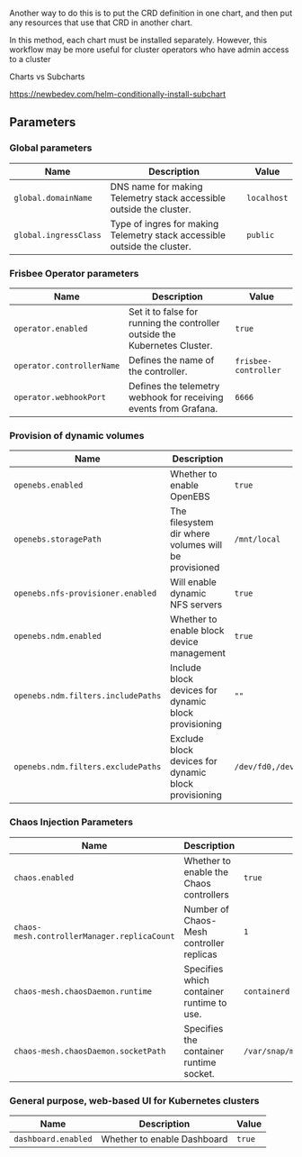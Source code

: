 Another way to do this is to put the CRD definition in one chart, and then put any resources that use that CRD in
another chart.

In this method, each chart must be installed separately. However, this workflow may be more useful for cluster operators
who have admin access to a cluster

Charts vs Subcharts

https://newbedev.com/helm-conditionally-install-subchart

## Parameters

### Global parameters

| Name                  | Description                                                               | Value       |
| --------------------- | ------------------------------------------------------------------------- | ----------- |
| `global.domainName`   | DNS name for making Telemetry stack accessible outside the cluster.       | `localhost` |
| `global.ingressClass` | Type of ingres for making Telemetry stack accessible outside the cluster. | `public`    |


### Frisbee Operator parameters

| Name                      | Description                                                                | Value                |
| ------------------------- | -------------------------------------------------------------------------- | -------------------- |
| `operator.enabled`        | Set it to false for running the controller outside the Kubernetes Cluster. | `true`               |
| `operator.controllerName` | Defines the name of the controller.                                        | `frisbee-controller` |
| `operator.webhookPort`    | Defines the telemetry webhook for receiving events from Grafana.           | `6666`               |


### Provision of dynamic volumes

| Name                               | Description                                          | Value                                                          |
| ---------------------------------- | ---------------------------------------------------- | -------------------------------------------------------------- |
| `openebs.enabled`                  | Whether to enable OpenEBS                            | `true`                                                         |
| `openebs.storagePath`              | The filesystem dir where volumes will be provisioned | `/mnt/local`                                                   |
| `openebs.nfs-provisioner.enabled`  | Will enable dynamic NFS servers                      | `true`                                                         |
| `openebs.ndm.enabled`              | Whether to enable block device management            | `true`                                                         |
| `openebs.ndm.filters.includePaths` | Include block devices for dynamic block provisioning | `""`                                                           |
| `openebs.ndm.filters.excludePaths` | Exclude block devices for dynamic block provisioning | `/dev/fd0,/dev/sr0,/dev/ram,/dev/dm-,/dev/md,/dev/rbd,/dev/zd` |


### Chaos Injection Parameters

| Name                                        | Description                               | Value                                           |
| ------------------------------------------- | ----------------------------------------- | ----------------------------------------------- |
| `chaos.enabled`                             | Whether to enable the Chaos controllers   | `true`                                          |
| `chaos-mesh.controllerManager.replicaCount` | Number of Chaos-Mesh controller replicas  | `1`                                             |
| `chaos-mesh.chaosDaemon.runtime`            | Specifies which container runtime to use. | `containerd`                                    |
| `chaos-mesh.chaosDaemon.socketPath`         | Specifies the container runtime socket.   | `/var/snap/microk8s/common/run/containerd.sock` |


### General purpose, web-based UI for Kubernetes clusters

| Name                | Description                 | Value  |
| ------------------- | --------------------------- | ------ |
| `dashboard.enabled` | Whether to enable Dashboard | `true` |


